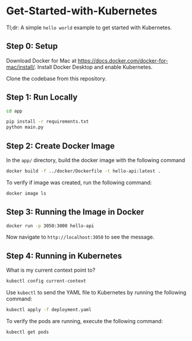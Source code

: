 # Get-Started-with-Kubernetes
Tl;dr: A simple `hello world` example to get started with Kubernetes. 
## Step 0: Setup
Download Docker for Mac at  https://docs.docker.com/docker-for-mac/install/. 
Install Docker Desktop and enable Kubernetes.  

Clone the codebase from this repository. 

## Step 1: Run Locally 
```bash
cd app
```

```bash
pip install -r requirements.txt
python main.py

```

## Step 2: Create Docker Image
In the `app/` directory, build the docker image with the following command
```bash
docker build -f ../docker/Dockerfile -t hello-api:latest .
```
To verify if image was created, run the following command:
```bash
docker image ls
```

## Step 3: Running the Image in Docker
```bash
docker run -p 3050:3000 hello-api
``` 
Now navigate to `http://localhost:3050` to see the message.  

## Step 4: Running in Kubernetes 
What is my current context point to? 
```bash
kubectl config current-context
```
Use `kubectl` to send the YAML file to Kubernetes by running the following command:
```bash
kubectl apply -f deployment.yaml
```
To verify the pods are running, execute the following command:
```bash
kubectl get pods
```